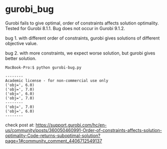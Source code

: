 # gurobi_bug
Gurobi fails to give optimal, order of constraints affects solution optimality.  
Tested for Gurobi 8.1.1.
Bug does not occur in Gurobi 9.1.2.

bug 1. with different order of constraints, gurobi gives solutions of different objective value.

bug 2. with more constraints, we expect worse solution, but gurobi gives better solution.

```
MacBook-Pro:$ python gurobi-bug.py 

--------
Academic license - for non-commercial use only
('obj=', 6.0)
('obj=', 7.0)
('obj=', 6.0)
('obj=', 7.0)
--------
('obj=', 7.0)
('obj=', 6.0)
--------

```

check post at: https://support.gurobi.com/hc/en-us/community/posts/360050460991-Order-of-constraints-affects-solution-optimality-Code-returns-suboptimal-solution?page=1#community_comment_4406712549137
